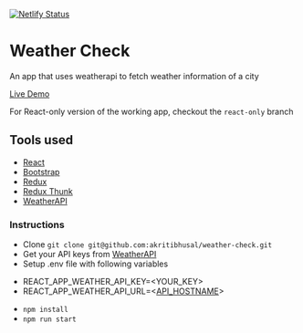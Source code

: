 [![Netlify Status](https://api.netlify.com/api/v1/badges/fbedfdd7-bc93-412e-93cf-03bb040bda2b/deploy-status)](https://app.netlify.com/sites/weather-check-gh/deploys)

# Weather Check

An app that uses weatherapi to fetch weather information of a city

[Live Demo](https://weather-check-gh.netlify.app/)

For React-only version of the working app, checkout the `react-only` branch

## Tools used

- [React](https://reactjs.org/)
- [Bootstrap](https://getbootstrap.com/)
- [Redux](https://redux.js.org/)
- [Redux Thunk](https://github.com/reduxjs/redux-thunk)
- [WeatherAPI](https://www.weatherapi.com/)

### Instructions

- Clone `git clone git@github.com:akritibhusal/weather-check.git`
- Get your API keys from [WeatherAPI](https://www.weatherapi.com/)
- Setup .env file with following variables

* REACT_APP_WEATHER_API_KEY=<YOUR_KEY>
* REACT_APP_WEATHER_API_URL=<[API_HOSTNAME](https://api.weatherapi.com/v1/current.json)>

- `npm install`
- `npm run start`
